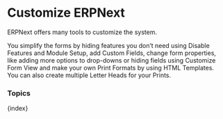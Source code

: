 <!-- add-breadcrumbs -->
# Customize ERPNext

ERPNext offers many tools to customize the system.

You simplify the forms by hiding features you don’t need using Disable
Features and Module Setup, add Custom Fields, change form properties, like
adding more options to drop-downs or hiding fields using Customize Form View
and make your own Print Formats by using HTML Templates. You can also create
multiple Letter Heads for your Prints.

### Topics

{index}
